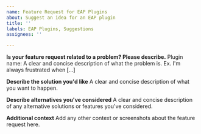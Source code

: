 ```yaml
---
name: Feature Request for EAP Plugins
about: Suggest an idea for an EAP plugin
title: ''
labels: EAP Plugins, Suggestions
assignees: ''

---
```


**Is your feature request related to a problem? Please describe.**
Plugin name:
A clear and concise description of what the problem is. Ex. I'm always frustrated when [...]

**Describe the solution you'd like**
A clear and concise description of what you want to happen.

**Describe alternatives you've considered**
A clear and concise description of any alternative solutions or features you've considered.

**Additional context**
Add any other context or screenshots about the feature request here.
